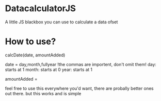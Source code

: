 # DatacalculatorJS
A little JS blackbox you can use to calculate a data ofset

# How to use?
calcDate(date, amountAdded)

date = day,month,fullyear
!the commas are importent, don't omit them!
day: starts at 1
month: starts at 0
year: starts at 1

amountAdded = <integer>

feel free to use this everywhere you'd want, there are probally better ones out there. but this works and is simple
